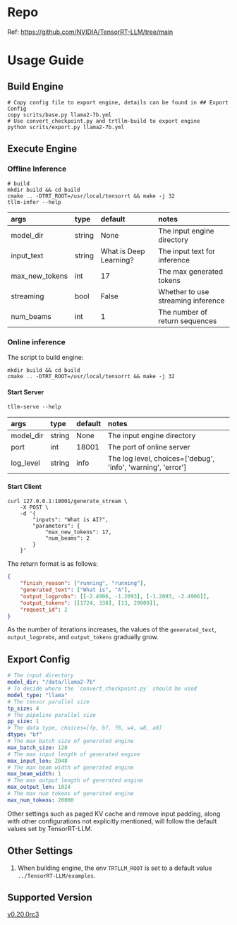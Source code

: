 # Repo
Ref: https://github.com/NVIDIA/TensorRT-LLM/tree/main

# Usage Guide
## Build Engine
```shell
# Copy config file to export engine, details can be found in ## Export Config 
copy scrits/base.py llama2-7b.yml
# Use convert_checkpoint.py and trtllm-build to export engine 
python scrits/export.py llama2-7b.yml 
```
## Execute Engine
### Offline Inference
```shell
# build
mkdir build && cd build
cmake .. -DTRT_ROOT=/usr/local/tensorrt && make -j 32
tllm-infer --help
```
| args | type | default | notes |
| :---- | :---- | :---- | :---- |
| model_dir | string | None | The input engine directory |
| input_text | string | What is Deep Learning? | The input text for inference |
| max_new_tokens | int | 17 | The max generated tokens |
| streaming | bool | False | Whether to use streaming inference |
| num_beams | int | 1 | The number of return sequences |
### Online inference
The script to build engine:
```shell
mkdir build && cd build
cmake .. -DTRT_ROOT=/usr/local/tensorrt && make -j 32
```
#### Start Server
```shell
tllm-serve --help
```
| args | type | default | notes |
| :---- | :---- | :---- | :---- |
| model_dir | string | None | The input engine directory |
| port | int | 18001 | The port of online server |
| log_level | string | info | The log level, choices=['debug', 'info', 'warning', 'error'] |
#### Start Client
```shell
curl 127.0.0.1:18001/generate_stream \
    -X POST \
    -d '{
        "inputs": "What is AI?",
        "parameters": {
            "max_new_tokens": 17,
            "num_beams": 2
        }
    }'
```
The return format is as follows:
```json
{
    "finish_reason": ["running", "running"],
    "generated_text": ["What is", "A"],
    "output_logprobs": [[-2.4906, -1.2093], [-1.2093, -2.4906]],
    "output_tokens": [[1724, 338], [13, 29909]],
    "request_id": 2
}
```
As the number of iterations increases, the values of the `generated_text`, `output_logprobs`, and `output_tokens` gradually grow.
## Export Config
```yaml
# The input directory
model_dir: "/data/llama2-7b"
# To decide where the `convert_checkpoint.py` should be used
model_type: "llama"
# The tensor parallel size
tp_size: 4
# The pipeline parallel size
pp_size: 1
# The data type, choices=[fp, bf, f8, w4, w8, a8]
dtype: "bf"
# The max batch size of generated engine
max_batch_size: 128
# The max input length of generated engine
max_input_len: 2048
# The max beam width of generated engine
max_beam_width: 1
# The max output length of generated engine
max_output_len: 1024
# The max num tokens of generated engine
max_num_tokens: 20000
```
Other settings such as paged KV cache and remove input padding, along with other configurations not explicitly mentioned, will follow the default values set by TensorRT-LLM.
## Other Settings
1. When building engine, the env `TRTLLM_ROOT` is set to a default value `../TensorRT-LLM/examples`.

## Supported Version
[v0.20.0rc3](https://github.com/NVIDIA/TensorRT-LLM/tree/v0.20.0rc3)
